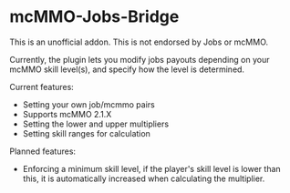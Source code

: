 # mcMMO-Jobs-Bridge
This is an unofficial addon. This is not endorsed by Jobs or mcMMO.

Currently, the plugin lets you modify jobs payouts depending on your mcMMO skill level(s), and specify how the level is determined.

Current features:
- Setting your own job/mcmmo pairs
- Supports mcMMO 2.1.X
- Setting the lower and upper multipliers
- Setting skill ranges for calculation

Planned features:
- Enforcing a minimum skill level, if the player's skill level is lower than this, it is automatically increased when calculating the multiplier.
